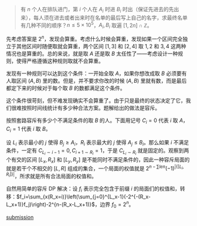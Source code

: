 > 有 $n$ 个人在排队进门，第 $i$ 个人在 $A_i$ 时进 $B_i$ 时出（保证先进去的先出来），每人须在进去或者出来时在名单的最后写上自己的名字，求最终名单有几种不同的顺序？$n\le 5\times 10^5$，$A_i,B_i$ 取遍 $[1,2n]\cap \mathbb{Z}$。

先考虑答案是 $2^{n}$，发现会算重。考虑什么时候会算重，发现如果一个区间完全独立于其他区间时随便取就会算重，两个区间 $[1,3]$ 和 $[2,4]$ 取 $1,2$ 和 $3,4$ 这两种情况也是算重的。总的来说，就是取 $A$ 还是取 $B$ 太任性了——考虑设计一种规则，使得严格遵循这种规则取就不会算重。

发现有一种规则可以达到这个条件：一开始全取 $A$，如果你想改成取 $B$ 必须要有人取区间 $(A,B)$ 里的数。但是，并不要求你改的时候 $(A,B)$ 里就有数，而是最后都定下来的时候对于每个取 $B$ 的数都满足这个条件。

这个条件很苛刻，但不难发现确实不会算重了。由于只是最终的状态决定了它，我们很难按照时间线统计有多少种合法方案。题解给出的做法是容斥。

按照套路容斥有多少个不满足条件的取 $B$ 的人。下面用记号 $C_i=0$ 代表 $i$ 取 $A$，$C_i=1$ 代表 $i$ 取 $B$。

设 $L_i$ 表示最小的 $j$ 使得 $B_j\ge A_i$，$R_i$ 表示最大的 $j$ 使得 $A_j\le B_i$。那么如果 $i$ 不满足条件，一定有 $C_{L_i\sim i-1}=0,C_{i+1\sim R_i}=1$，于是 $C_{L_i\sim R_i}$ 就是固定的。观察到两个有交的区间 $[L_x,R_x]$ 和 $[L_y,R_y]$ 是不能同时不满足条件的，因此一种容斥局面的就是若干个不相交的 $[L,R]$ 组成的集合，一个局面的权值就是 $2^{n-\sum len}(-1)^{|\{[L_i,R_i]\}|}$，所求就是所有合法局面的权值和。

自然用简单的容斥 DP 解决：设 $f_i$ 表示完全包含于前缀 $i$ 的局面们的权值和，转移：$f_i=\sum_{x(R_x=i)}\left(\sum_{j=0}^{L_x-1}(-2^{-(R_x-L_x+1)}f_j)\right)-2^{n-(R_x-L_x+1)}$，边界 $f_0=2^n$。

[submission](https://atcoder.jp/contests/agc061/submissions/40097095)